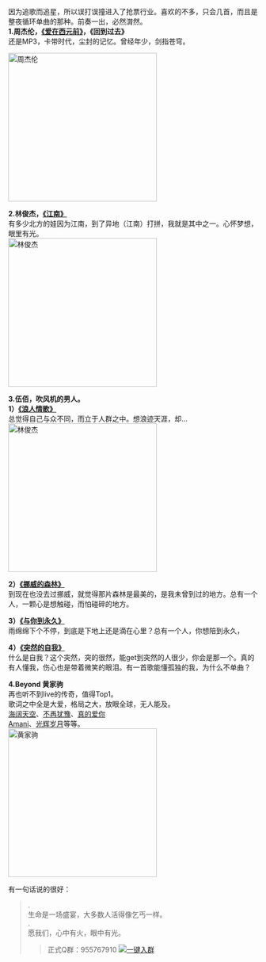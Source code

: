 因为追歌而追星，所以误打误撞进入了抢票行业。喜欢的不多，只会几首，而且是整夜循环单曲的那种。前奏一出，必然潸然。  
**1.周杰伦，[《爱在西元前》](https://bbs.hupu.com/43487876.html)，《回到过去》**  
还是MP3，卡带时代，尘封的记忆。曾经年少，剑指苍穹。  

<img src="https://i1.hdslb.com/bfs/archive/025a709616c23a83232838dd0d6e70faa1de3069.jpg" alt="周杰伦" width="300" >  

  
**2.林俊杰，[《江南》](https://www.bilibili.com/video/BV1Sz411e7XX/?spm_id_from=333.337.search-card.all.click&vd_source=ab4c95324eb61ad06abd9fbf363051f1)**  
有多少北方的娃因为江南，到了异地（江南）打拼，我就是其中之一。心怀梦想，眼里有光。  
<img src="https://i0.hdslb.com/bfs/archive/c207b6c7e7399937b6d66efeff78781662f2b8a8.jpg" alt="林俊杰" width="300" >  
  
**3.伍佰，吹风机的男人。**  
**1）[《浪人情歌》](https://www.bilibili.com/video/BV1Pm411r7VS/?spm_id_from=333.337.search-card.all.click)**   
总觉得自己与众不同，而立于人群之中。想浪迹天涯，却...  
<img src="https://i1.hdslb.com/bfs/archive/850b6d636ed3140d9149bd1e2d3540cae04b0db6.jpg" alt="林俊杰" width="300" >  
  
**2）[《挪威的森林》](https://www.bilibili.com/video/BV1pj411k7EH/?spm_id_from=333.337.search-card.all.click)**   
到现在也没去过挪威，就觉得那片森林是最美的，是我未曾到过的地方。总有一个人，一颗心是想触碰，而怕碰碎的地方。

  
**3）[《与你到永久》](https://www.bilibili.com/video/BV1p741127De/?spm_id_from=333.337.search-card.all.click&vd_source=ab4c95324eb61ad06abd9fbf363051f1)**  
雨绵绵下个不停，到底是下地上还是滴在心里？总有一个人，你想陪到永久，

**4）[《突然的自我》](https://www.bilibili.com/video/BV1RR4y1c7m7/?spm_id_from=333.337.search-card.all.click&vd_source=ab4c95324eb61ad06abd9fbf363051f1)**   
什么是自我？这个突然，突的很然，能get到突然的人很少，你会是那一个。真的有人懂我，伤心也是带着微笑的眼泪。有一首歌能懂孤独的我，为什么不单曲？


**4.Beyond 黄家驹**  
再也听不到live的传奇，值得Top1。  
歌词之中全是大爱，格局之大，放眼全球，无人能及。  
[海阔天空](https://www.bilibili.com/video/BV1Tq4y1778D/?spm_id_from=333.337.search-card.all.click)、[不再犹豫](https://www.bilibili.com/video/BV1NS4y137TB/?spm_id_from=333.337.search-card.all.click)、[真的爱你](https://www.bilibili.com/video/BV1Pa41157vd/?spm_id_from=333.337.search-card.all.click)  
[Amani](https://www.bilibili.com/video/BV1bQ4y1z7tt/?spm_id_from=333.337.search-card.all.click)、[光辉岁月](https://www.bilibili.com/video/BV1854y177F2/?spm_id_from=333.337.search-card.all.click)等等。  
<img src="https://i0.hdslb.com/bfs/archive/65943abb5f2cb92b527829a1ceb8e4f28368635d.jpg" alt="黄家驹" width="300" >  

有一句话说的很好：  
>  .  
>生命是一场盛宴，大多数人活得像乞丐一样。  
>  .  
愿我们，心中有火，眼中有光。
>
> > 正式Q群：955767910 <a target="_blank" href="https://qm.qq.com/cgi-bin/qm/qr?k=sHz9_gjlbZB3juKuC5BS3RX-AEGLb7Qw&jump_from=webapi&authKey=tAkcB7P3ek4fFMvdqhFIB0lQRzq6bEgdvH7TF4qh3Vbkemj8+/7/FeIxVsqRpSPs"><img border="0" src="https://pub.idqqimg.com/wpa/images/group.png" alt="一键入群" title="一键入群"></a>  
